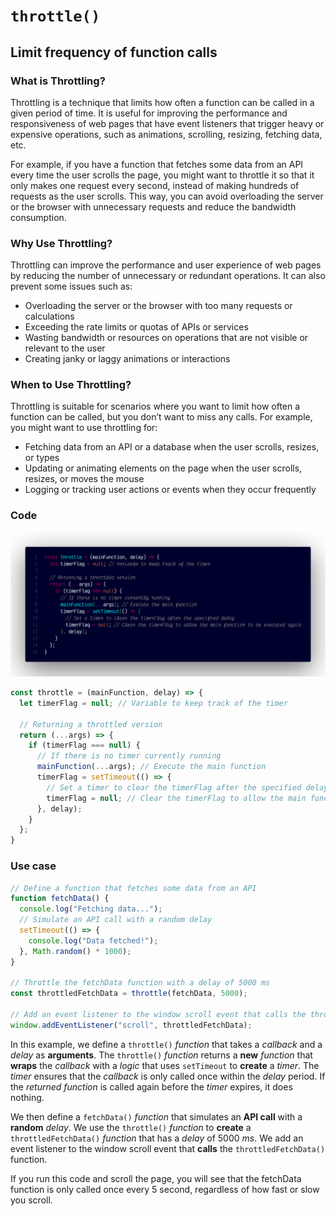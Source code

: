 # `throttle()`

## Limit frequency of function calls

### What is Throttling?

Throttling is a technique that limits how often a function can be called in a given period of time. It is useful for improving the performance and responsiveness of web pages that have event listeners that trigger heavy or expensive operations, such as animations, scrolling, resizing, fetching data, etc.

For example, if you have a function that fetches some data from an API every time the user scrolls the page, you might want to throttle it so that it only makes one request every second, instead of making hundreds of requests as the user scrolls. This way, you can avoid overloading the server or the browser with unnecessary requests and reduce the bandwidth consumption.

### Why Use Throttling?

Throttling can improve the performance and user experience of web pages by reducing the number of unnecessary or redundant operations. It can also prevent some issues such as:

- Overloading the server or the browser with too many requests or calculations
- Exceeding the rate limits or quotas of APIs or services
- Wasting bandwidth or resources on operations that are not visible or relevant to the user
- Creating janky or laggy animations or interactions

### When to Use Throttling?

Throttling is suitable for scenarios where you want to limit how often a function can be called, but you don’t want to miss any calls. For example, you might want to use throttling for:

- Fetching data from an API or a database when the user scrolls, resizes, or types
- Updating or animating elements on the page when the user scrolls, resizes, or moves the mouse
- Logging or tracking user actions or events when they occur frequently

### Code

![A screenshot of the titular code snippet](../snapshots/throttle.png)

```js
const throttle = (mainFunction, delay) => {
  let timerFlag = null; // Variable to keep track of the timer

  // Returning a throttled version
  return (...args) => {
    if (timerFlag === null) {
      // If there is no timer currently running
      mainFunction(...args); // Execute the main function
      timerFlag = setTimeout(() => {
        // Set a timer to clear the timerFlag after the specified delay
        timerFlag = null; // Clear the timerFlag to allow the main function to be executed again
      }, delay);
    }
  };
}
```

### Use case

```js
// Define a function that fetches some data from an API
function fetchData() {
  console.log("Fetching data...");
  // Simulate an API call with a random delay
  setTimeout(() => {
    console.log("Data fetched!");
  }, Math.random() * 1000);
}

// Throttle the fetchData function with a delay of 5000 ms
const throttledFetchData = throttle(fetchData, 5000);

// Add an event listener to the window scroll event that calls the throttledFetchData function
window.addEventListener("scroll", throttledFetchData);
```

In this example, we define a `throttle()` _function_ that takes a _callback_ and a _delay_ as **arguments**. The `throttle()` _function_ returns a **new** _function_ that **wraps** the _callback_ with a _logic_ that uses `setTimeout` to **create** a _timer_. The _timer_ ensures that the _callback_ is only called once within the _delay_ period. If the _returned_ _function_ is called again before the _timer_ expires, it does nothing.

We then define a `fetchData()` _function_ that simulates an **API call** with a **random** _delay_. We use the `throttle()` _function_ to **create** a `throttledFetchData()` _function_ that has a _delay_ of 5000 _ms_. We add an event listener to the window scroll event that **calls** the `throttledFetchData()` function.

If you run this code and scroll the page, you will see that the fetchData function is only called once every 5 second, regardless of how fast or slow you scroll.
